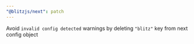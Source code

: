 ```yaml
---
"@blitzjs/next": patch
---
```


Avoid `invalid config detected` warnings by deleting `"blitz"` key from next config object
